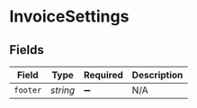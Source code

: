 # InvoiceSettings


## Fields

| Field              | Type               | Required           | Description        |
| ------------------ | ------------------ | ------------------ | ------------------ |
| `footer`           | *string*           | :heavy_minus_sign: | N/A                |